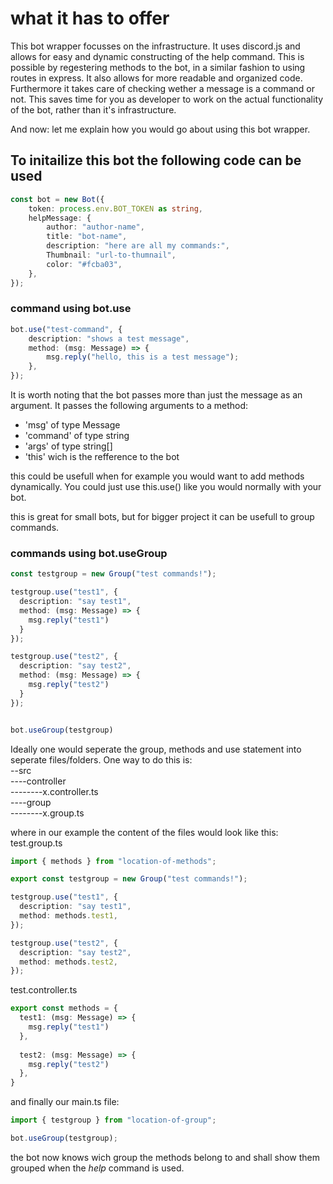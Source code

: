 # what it has to offer
This bot wrapper focusses on the infrastructure. It uses discord.js and allows for easy and dynamic constructing of the help command.
This is possible by regestering methods to the bot, in a similar fashion to using routes in express. It also allows for more readable and organized code.
Furthermore it takes care of checking wether a message is a command or not. This saves time for you as developer to work on the actual functionality of the bot, rather than it's infrastructure.

And now: let me explain how you would go about using this bot wrapper.

## To initailize this bot the following code can be used

```ts
const bot = new Bot({
    token: process.env.BOT_TOKEN as string,
    helpMessage: {
        author: "author-name",
        title: "bot-name",
        description: "here are all my commands:",
        Thumbnail: "url-to-thumnail",
        color: "#fcba03",
    },
});
```

### command using bot.use
```ts
bot.use("test-command", {
    description: "shows a test message",
    method: (msg: Message) => {
        msg.reply("hello, this is a test message");
    },
});
```
It is worth noting that the bot passes more than just the message as an argument. It passes the following arguments to a method:
* 'msg' of type Message
* 'command' of type string
* 'args' of type string[]
* 'this' wich is the refference to the bot

this could be usefull when for example you would want to add methods dynamically. You could just use this.use() like you would normally with your bot.

this is great for small bots, but for bigger project it can be usefull to group commands.

### commands using bot.useGroup
```ts
const testgroup = new Group("test commands!");

testgroup.use("test1", {
  description: "say test1",
  method: (msg: Message) => {
    msg.reply("test1")
  }
});

testgroup.use("test2", {
  description: "say test2",
  method: (msg: Message) => {
    msg.reply("test2")
  }
});


bot.useGroup(testgroup)
```

Ideally one would seperate the group, methods and use statement into seperate files/folders. One way to do this is:  
--src  
----controller  
--------x.controller.ts  
----group  
--------x.group.ts  

where in our example the content of the files would look like this:  
test.group.ts
```ts
import { methods } from "location-of-methods";

export const testgroup = new Group("test commands!");

testgroup.use("test1", {
  description: "say test1",
  method: methods.test1,
});

testgroup.use("test2", {
  description: "say test2",
  method: methods.test2,
});
```
test.controller.ts
```ts
export const methods = {
  test1: (msg: Message) => {
    msg.reply("test1")
  },
  
  test2: (msg: Message) => {
    msg.reply("test2")
  },
}
```
and finally our main.ts file:
```ts
import { testgroup } from "location-of-group";

bot.useGroup(testgroup);
```

the bot now knows wich group the methods belong to and shall show them grouped when the *help* command is used.
